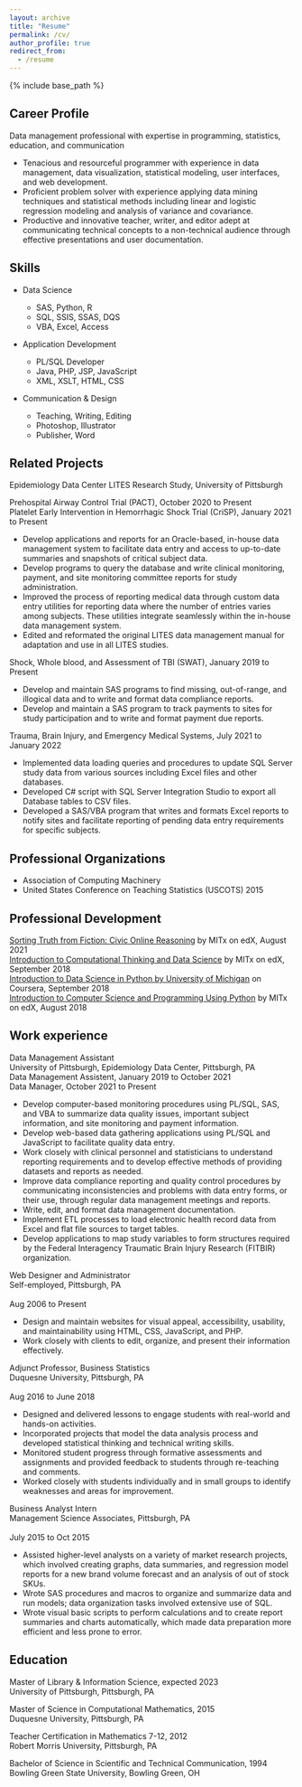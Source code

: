 ```yaml
---
layout: archive
title: "Resume"
permalink: /cv/
author_profile: true
redirect_from:
  - /resume
---
```


{% include base_path %}

## Career Profile

Data management professional with expertise in programming, statistics, education, and communication

* Tenacious and resourceful programmer with experience in data management, data visualization, statistical modeling, user interfaces, and web development.
* Proficient problem solver with experience applying data mining techniques and statistical methods including linear and logistic regression modeling and analysis of variance and covariance.
* Productive and innovative teacher, writer, and editor adept at communicating technical concepts to a non-technical audience through effective presentations and user documentation.

## Skills

* Data Science
  * SAS, Python, R
  * SQL, SSIS, SSAS, DQS
  * VBA, Excel, Access

* Application Development
  * PL/SQL Developer
  * Java, PHP, JSP, JavaScript
  * XML, XSLT, HTML, CSS
  
* Communication & Design
  * Teaching, Writing, Editing 
  * Photoshop, Illustrator 
  * Publisher, Word
  
## Related Projects

Epidemiology Data Center LITES Research Study, University of Pittsburgh

Prehospital Airway Control Trial (PACT), October 2020 to Present<br/>
Platelet Early Intervention in Hemorrhagic Shock Trial (CriSP), January 2021 to Present<br/>
  * Develop applications and reports for an Oracle-based, in-house data management system to facilitate data entry and access to up-to-date summaries and snapshots of critical subject data. 
  * Develop programs to query the database and write clinical monitoring, payment, and site monitoring committee reports for study administration.
  * Improved the process of reporting medical data through custom data entry utilities for reporting data where the number of entries varies among subjects. These utilities integrate seamlessly within the in-house data management system.
  * Edited and reformated the original LITES data management manual for adaptation and use in all LITES studies.

Shock, Whole blood, and Assessment of TBI (SWAT), January 2019 to Present<br/>	
  * Develop and maintain SAS programs to find missing, out-of-range, and illogical data and to write and format data compliance reports.
  * Develop and maintain a SAS program to track payments to sites for study participation and to write and format payment due reports.

Trauma, Brain Injury, and Emergency Medical Systems, July 2021 to January 2022<br/>	
  * Implemented data loading queries and procedures to update SQL Server study data from various sources including Excel files and other databases.
  * Developed C# script with SQL Server Integration Studio to export all Database tables to CSV files.
  * Developed a SAS/VBA program that writes and formats Excel reports to notify sites and facilitate reporting of pending data entry requirements for specific subjects.

## Professional Organizations

* Association of Computing Machinery
* United States Conference on Teaching Statistics (USCOTS) 2015

## Professional Development

<a href="https://courses.edx.org/certificates/a635aa5fb0924816bbbfc9f4c8ded3c5" target="_bank">Sorting Truth from Fiction: Civic Online Reasoning</a> by MITx on edX, August 2021<br/>
<a href="https://github.com/lisaover/MITxCompThinkDataSci" target="_bank">Introduction to Computational Thinking and Data Science</a> by MITx on edX, September 2018<br/>
<a href="https://github.com/lisaover/UMichDataScience" target="_bank">Introduction to Data Science in Python by University of Michigan</a> on Coursera, September 2018<br/>
<a href="https://github.com/lisaover/MITxCompSciPython" target="_bank">Introduction to Computer Science and Programming Using Python</a> by MITx on edX, August 2018

## Work experience

Data Management Assistant<br/>
University of Pittsburgh, Epidemiology Data Center, Pittsburgh, PA<br/>	
Data Management Assistent, January 2019 to October 2021<br/>
Data Manager, October 2021 to Present<br/>
  * Develop computer-based monitoring procedures using PL/SQL, SAS, and VBA to summarize data quality issues, important subject information, and site monitoring and payment information.
  * Develop web-based data gathering applications using PL/SQL and JavaScript to facilitate quality data entry.
  * Work closely with clinical personnel and statisticians to understand reporting requirements and to develop effective methods of providing datasets and reports as needed.
  * Improve data compliance reporting and quality control procedures by communicating inconsistencies and problems with data entry forms, or their use, through regular data management meetings and reports.
  * Write, edit, and format data management documentation.
  * Implement ETL processes to load electronic health record data from Excel and flat file sources to target tables.
  * Develop applications to map study variables to form structures required by the Federal Interagency Traumatic Brain Injury Research (FITBIR) organization.

Web Designer and Administrator<br/>
Self-employed, Pittsburgh, PA<br/>						
Aug 2006 to Present
  * Design and maintain websites for visual appeal, accessibility, usability, and maintainability using HTML, CSS, JavaScript, and PHP.
  * Work closely with clients to edit, organize, and present their information effectively.

Adjunct Professor, Business Statistics<br/>
Duquesne University, Pittsburgh, PA<br/>				
Aug 2016 to June 2018
  * Designed and delivered lessons to engage students with real-world and hands-on activities.
  * Incorporated projects that model the data analysis process and developed statistical thinking and technical writing skills. 
  * Monitored student progress through formative assessments and assignments and provided feedback to students through re-teaching and comments.
  * Worked closely with students individually and in small groups to identify weaknesses and areas for improvement.

Business Analyst Intern<br/>
Management Science Associates, Pittsburgh, PA<br/>				
July 2015 to Oct 2015
  * Assisted higher-level analysts on a variety of market research projects, which involved creating graphs, data summaries, and regression model reports for a new brand volume forecast and an analysis of out of stock SKUs.
  * Wrote SAS procedures and macros to organize and summarize data and run models; data organization tasks involved extensive use of SQL.
  * Wrote visual basic scripts to perform calculations and to create report summaries and charts automatically, which made data preparation more efficient and less prone to error.

## Education

Master of Library & Information Science, expected 2023<br/>
University of Pittsburgh, Pittsburgh, PA
  
Master of Science in Computational Mathematics, 2015<br/>
Duquesne University, Pittsburgh, PA

Teacher Certification in Mathematics 7-12, 2012<br/>
Robert Morris University, Pittsburgh, PA
  
Bachelor of Science in Scientific and Technical Communication, 1994<br/>
Bowling Green State University, Bowling Green, OH

